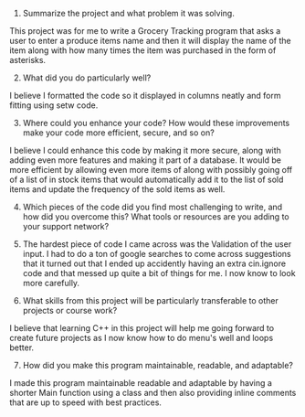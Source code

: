 1. Summarize the project and what problem it was solving.

This project was for me to write a Grocery Tracking program that asks a user to enter a produce items name and then it will display the name of the item along with how many times the item was purchased in the form of asterisks.&nbsp;

2. What did you do particularly well?

I believe I formatted the code so it displayed in columns neatly and form fitting using setw code.

3. Where could you enhance your code? How would these improvements make your code more efficient, secure, and so on?

I believe I could enhance this code by making it more secure, along with adding even more features and making it part of a database. It would be more efficient by allowing even more items of along with possibly going off of a list of in stock items that would automatically add it to the list of sold items and update the frequency of the sold items as well.

4. Which pieces of the code did you find most challenging to write, and how did you overcome this? What tools or resources are you adding to your support network?

5. The hardest piece of code I came across was the Validation of the user input. I had to do a ton of google searches to come across suggestions that it turned out that I ended up accidently having an extra cin.ignore code and that messed up quite a bit of things for me. I now know to look more carefully.&nbsp;

6. What skills from this project will be particularly transferable to other projects or course work?

I believe that learning C++ in this project will help me going forward to create future projects as I now know how to do menu's well and loops better.

7. How did you make this program maintainable, readable, and adaptable?

I made this program maintainable readable and adaptable by having a shorter Main function using a class and then also providing inline comments that are up to speed with best practices.&nbsp;
